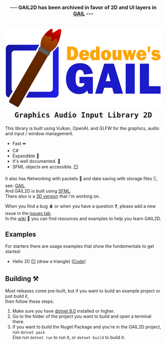 <h3 align="center">--- GAIL2D has been archived in favor of 2D and UI layers in <a href="https://github.com/dedouwe26/GAIL">GAIL</a> ---</h3>

<h1 align="center"><img src="https://raw.githubusercontent.com/dedouwe26/GAIL/main/Logo.svg" alt="logo" width="500", href="https://github.com/dedouwe26/GAIL"/> <br/>
<code>Graphics Audio Input Library 2D</code> <br/></h1>
This library is built using Vulkan, OpenAL and GLFW for the graphics, audio and input / window management.<br/>
<ul>
<li>Fast ⏩</li>
<li>C#</li>
<li>Expandible 🔧</li>
<li>It's well documented. 📗</li>
<li>SFML objects are accessible. 🪟</li>
</ul>

It also has Networking with packets 🛜 and data saving with storage files 🗄️, see: <a href="https://github.com/dedouwe26/GAIL">GAIL</a>. <br/> And GAIL2D is built using <a href="https://www.sfml-dev.org/index.php">SFML</a>. <br/>
There also is a <a href="https://github.com/dedouwe26/GAIL">3D version</a> that i'm working on.

When you find a bug 🪲 or when you have a question ❓, please add a new issue in the <a href="https://github.com/dedouwe26/GAIL2D/issues">issues tab</a>.<br/>
In the <a href="https://github.com/dedouwe26/GAIL2D/wiki">wiki</a> 📙 you can find resources and examples to help you learn GAIL2D.

<h2>Examples</h2>
For starters there are usage examples that show the fundementals to get started:
<ul>
<li>Hello 2D 🪟 (draw a triangle) [<a href="https://github.com/dedouwe26/GAIL2D/tree/main/examples/Hello2D">Code</a>]</li>
</ul>
<h2>Building ⚒️</h2>
Most releases come pre-built, but if you want to build an example project or just build it, <br/>then follow these steps: <br/>
<ol>
<li>Make sure you have <a href="https://dotnet.microsoft.com/en-us/download/dotnet/8.0">dotnet 8.0</a> installed or higher.</li>
<li>Go to the folder of the project you want to build and open a terminal there.</li>
<li>If you want to build the Nuget Package and you're in the GAIL2D project, run <code>dotnet pack</code><br/>
Else run <code>dotnet run</code> to run it, or <code>dotnet build</code> to build it.
</li>
</ol>
